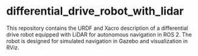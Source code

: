 # differential_drive_robot_with_lidar
This repository contains the URDF and Xacro description of a differential drive robot equipped with LiDAR for autonomous navigation in ROS 2. The robot is designed for simulated navigation in Gazebo and visualization in RViz.
